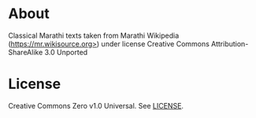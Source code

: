 # About

Classical Marathi texts taken from Marathi Wikipedia (https://mr.wikisource.org>) under license Creative Commons Attribution-ShareAlike 3.0 Unported

# License

Creative Commons Zero v1.0 Universal. See [LICENSE](https://creativecommons.org/publicdomain/zero/1.0/).
